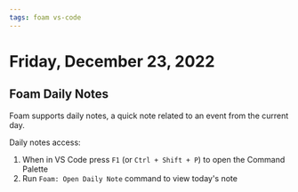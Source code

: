 ```yaml
---
tags: foam vs-code
---
```

# Friday, December 23, 2022

## Foam Daily Notes

Foam supports daily notes, a quick note related to an event from the current day.

Daily notes access:

1. When in VS Code press `F1` (or `Ctrl + Shift + P`) to open the Command Palette
2. Run `Foam: Open Daily Note` command to view today's note
